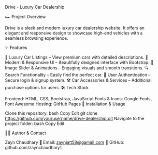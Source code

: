Drive - Luxury Car Dealership

🏎️ Project Overview

Drive is a sleek and modern luxury car dealership website. It offers an elegant and responsive design to showcase high-end vehicles with a seamless browsing experience.

✨ Features

🚗 Luxury Car Listings – View premium cars with detailed descriptions.
🎨 Modern & Responsive UI – Beautifully designed interface with Bootstrap.
📸 Image Slider & Animations – Engaging visuals and smooth transitions.
🔍 Search Functionality – Easily find the perfect car.
👤 User Authentication – Secure login & signup system.
🛠️ Car Accessories & Services – Additional purchase options for users.
🛠️ Tech Stack

Frontend: HTML, CSS, Bootstrap, JavaScript
Fonts & Icons: Google Fonts, Font Awesome
Hosting: GitHub Pages
🚀 Installation & Usage

Clone this repository:
bash
Copy
Edit
git clone https://github.com/yourusername/drive-dealership.git
Navigate to the project folder:
bash
Copy
Edit

👨‍💻 Author & Contact

Zayn Chaudhary
📧 Email: zaynjatt58@gamail.com
🔗 GitHub: github.com/zaynchaudhary1
